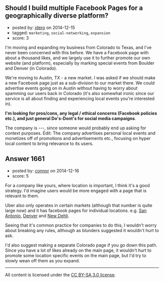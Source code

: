 ## Should I build multiple Facebook Pages for a geographically diverse platform?

- posted by: [jdero](https://stackexchange.com/users/1972448/jdero) on 2014-12-15
- tagged: `marketing`, `social-networking`, `expansion`
- score: 3

I'm moving and expanding my business from Colorado to Texas, and I've never been concerned with this before. We have a Facebook page with about a thousand likes, and we largely use it to further promote our own website (and platform), especially by marking special events from Boulder and Denver (in Colorado).

We're moving to Austin, TX - a new market. I was asked if we should make a new Facebook page just as a sub-division to our market there. We could advertise events going on in Austin without having to worry about spamming our users back in Colorado (it's also somewhat ironic since our service is all about finding and experiencing local events you're interested in).

**I'm looking for pros/cons, any legal / ethical concerns (Facebook policies etc.), and just general Do's-Dont's for social media campaigns**. 

The company is ---, since someone would probably end up asking for context purposes. Edit: The company advertises personal local events and monetizes off of promotions and advertisements etc., focusing on hyper local content to bring relevance to its users.


## Answer 1661

- posted by: [connor](https://stackexchange.com/users/392995/connor) on 2014-12-16
- score: 5

<p>For a company like yours, where location is important, I think it's a good strategy. I'd imagine users would be more engaged with a page that is relevant to them.</p>

<p>Uber also only operates in certain markets (although that number is quite large now) and it has facebook pages for individual locations. e.g. <a href="https://www.facebook.com/ubersanantonio">San Antonio</a>, <a href="https://www.facebook.com/pages/Uber-Denver/769368736428159">Denver</a> and <a href="https://www.facebook.com/pages/Uber-New-Delhi/744211088993639">New Dehli</a>.</p>

<p>Seeing that it's common practice for companies to do this, I wouldn't worry about breaking any rules, although as blunders suggested it wouldn't hurt to ask.</p>

<p>I'd also suggest making a separate Colorado page if you go down this path. Since you have a lot of likes already on the main page, it wouldn't hurt to promote some location specific events on the main page, but I'd try to slowly wean off them as you expand.</p>




---

All content is licensed under the [CC BY-SA 3.0 license](https://creativecommons.org/licenses/by-sa/3.0/).
